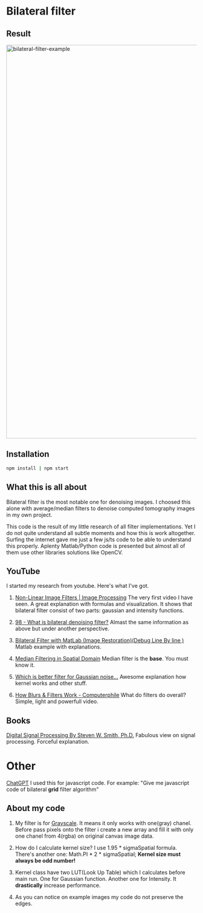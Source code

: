 # Bilateral filter

## Result

<img width="1038" alt="bilateral-filter-example" src="https://user-images.githubusercontent.com/58116769/223050159-4e3decf6-c1f4-4dd7-be90-b9db2428082f.png">


## Installation

```sh
npm install | npm start
```

## What this is all about
Bilateral filter is the most notable one for denoising images. I choosed this alone with average/median filters to denoise computed tomography images in my own project.

This code is the result of my little research of all filter implementations. Yet I do not quite understand all subtle moments and how this is work altogether. Surfing the internet gave me just a few js/ts code to be able to understand this properly. Aplenty Matlab/Python code is presented but almost all of them use other libraries solutions like OpenCV.

## YouTube
I started my research from youtube. Here's what I've got.

1. [Non-Linear Image Filters | Image Processing](https://www.youtube.com/watch?v=7FP7ndMEfsc)
The very first video I have seen. A great explanation with formulas and visualization.
It shows that bilateral filter consist of two parts: gaussian and intensity functions.

2. [98 - What is bilateral denoising filter?](https://www.youtube.com/watch?v=yenye2s90BA)
Almast the same information as above but under another perspective.

3. [Bilateral Filter with MatLab (Image Restoration)(Debug Line By line )](https://www.youtube.com/watch?v=hsKvo_oR4M0)
Matlab example with explanations.

4. [Median Filtering in Spatial Domain](https://www.youtube.com/watch?v=eJx3g-ZEfm4)
Median filter is the **base**. You must know it.
5. [Which is better filter for Gaussian noise...](https://www.youtube.com/watch?v=z51CQ4WKi5s)
Awesome explanation how kernel works and other stuff.
6. [How Blurs & Filters Work - Computerphile](https://www.youtube.com/watch?v=C_zFhWdM4ic)
What do filters do overall? Simple, light and powerfull video.

 
## Books
[Digital Signal Processing
By Steven W. Smith, Ph.D.](http://www.dspguide.com/eightres.htm)
Fabulous view on signal processing. Forceful explanation. 

# Other
[ChatGPT](https://chat.openai.com/chat)
I used this for javascript code. For example: "Give me javascript code of bilateral **grid** filter algorithm"

## About my code
1. My filter is for [Grayscale](https://en.wikipedia.org/wiki/Grayscale). It means it only works with one(gray) chanel. Before pass pixels onto the filter i create a new array and fill it with only one chanel from 4(rgba) on original canvas image data.

2. How do I calculate kernel size?
I use 1.95 * sigmaSpatial formula. There's another one: Math.PI * 2 * sigmaSpatial;
**Kernel size must always be odd number!**

3. Kernel class have two LUT(Look Up Table) which I calculates before main run. One for Gaussian function. Another one for Intensity.
It **drastically** increase performance.

4. As you can notice on example images my code do not preserve the edges.
